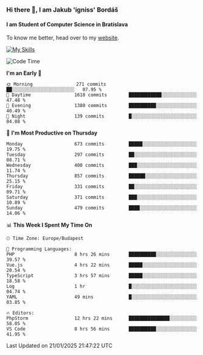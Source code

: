 ### Hi there 👋, I am Jakub 'igniss' Bordáš

#### I am Student of Computer Science in Bratislava
To know me better, head over to my [website](https://bordas.sk).

[![My Skills](https://skillicons.dev/icons?i=js,typescript,html,css,figma,svelte,vue,next,postgresql,nest,express,nodejs)](https://bordas.sk)


<!--START_SECTION:waka-->
![Code Time](http://img.shields.io/badge/Code%20Time-1%2C646%20hrs%208%20mins-blue)

**I'm an Early 🐤** 

```text
🌞 Morning                271 commits         ██░░░░░░░░░░░░░░░░░░░░░░░   07.95 % 
🌆 Daytime                1618 commits        ████████████░░░░░░░░░░░░░   47.48 % 
🌃 Evening                1380 commits        ██████████░░░░░░░░░░░░░░░   40.49 % 
🌙 Night                  139 commits         █░░░░░░░░░░░░░░░░░░░░░░░░   04.08 % 
```
📅 **I'm Most Productive on Thursday** 

```text
Monday                   673 commits         █████░░░░░░░░░░░░░░░░░░░░   19.75 % 
Tuesday                  297 commits         ██░░░░░░░░░░░░░░░░░░░░░░░   08.71 % 
Wednesday                400 commits         ███░░░░░░░░░░░░░░░░░░░░░░   11.74 % 
Thursday                 857 commits         ██████░░░░░░░░░░░░░░░░░░░   25.15 % 
Friday                   331 commits         ██░░░░░░░░░░░░░░░░░░░░░░░   09.71 % 
Saturday                 371 commits         ███░░░░░░░░░░░░░░░░░░░░░░   10.89 % 
Sunday                   479 commits         ████░░░░░░░░░░░░░░░░░░░░░   14.06 % 
```


📊 **This Week I Spent My Time On** 

```text
🕑︎ Time Zone: Europe/Budapest

💬 Programming Languages: 
PHP                      8 hrs 26 mins       ██████████░░░░░░░░░░░░░░░   39.57 % 
Vue.js                   4 hrs 22 mins       █████░░░░░░░░░░░░░░░░░░░░   20.54 % 
TypeScript               3 hrs 57 mins       █████░░░░░░░░░░░░░░░░░░░░   18.58 % 
Log                      1 hr                █░░░░░░░░░░░░░░░░░░░░░░░░   04.74 % 
YAML                     49 mins             █░░░░░░░░░░░░░░░░░░░░░░░░   03.85 % 

🔥 Editors: 
PhpStorm                 12 hrs 22 mins      ███████████████░░░░░░░░░░   58.05 % 
VS Code                  8 hrs 56 mins       ██████████░░░░░░░░░░░░░░░   41.95 % 
```


 Last Updated on 21/01/2025 21:47:22 UTC
<!--END_SECTION:waka-->
